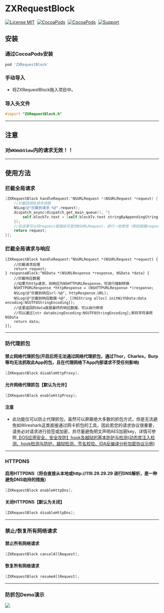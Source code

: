 # ZXRequestBlock
[![License MIT](https://img.shields.io/badge/license-MIT-green.svg?style=flat)](https://raw.githubusercontent.com/smilezxlee/ZXRequestBlock/master/LICENSE)&nbsp;
[![CocoaPods](http://img.shields.io/cocoapods/v/ZXRequestBlock.svg?style=flat)](http://cocoapods.org/?q=ZXRequestBlock)&nbsp;
[![CocoaPods](http://img.shields.io/cocoapods/p/ZXRequestBlock.svg?style=flat)](http://cocoapods.org/?q=ZXRequestBlock)&nbsp;
[![Support](https://img.shields.io/badge/support-iOS%208.0%2B%20-blue.svg?style=flat)](https://www.apple.com/nl/ios/)&nbsp;
## 安装
### 通过CocoaPods安装
```ruby
pod 'ZXRequestBlock'
```
### 手动导入
* 将ZXRequestBlock拖入项目中。

### 导入头文件
```objective-c
#import "ZXRequestBlock.h"
```
***

## 注意

### 对`WKWebView`内的请求无效！！

***

## 使用方法

### 拦截全局请求
```objective-c
[ZXRequestBlock handleRequest:^NSURLRequest *(NSURLRequest *request) {
    //拦截回调在异步线程
    NSLog(@"拦截到请求-%@",request);
    dispatch_async(dispatch_get_main_queue(), ^{
        self.blockTv.text = [self.blockTv.text stringByAppendingString:[NSString stringWithFormat:@"拦截到请求--%@\n",request]];
    });
    //在这里可以将request赋值给可变的NSURLRequest，进行一些修改（例如根据request的url过滤单独对一些请求的请求体进行修改等）然后再return，达到修改request的目的。
    return request;
}];
```

### 拦截全局请求与响应
```objc
[ZXRequestBlock handleRequest:^NSURLRequest *(NSURLRequest *request) {
    //拦截请求处理
    return request;
} responseBlock:^NSData *(NSURLResponse *response, NSData *data) {
    //拦截响应数据
    //如果为http请求，则响应为NSHTTPURLResponse，可进行强制转换
    NSHTTPURLResponse *httpResponse = (NSHTTPURLResponse *)response;
    NSLog(@"拦截到响应url-%@", httpResponse.URL);
    NSLog(@"拦截到响应数据-%@", [[NSString alloc] initWithData:data encoding:NSUTF8StringEncoding]);
    //这里返回的data就是最终的响应数据，可以自行修改
    //可以通过[str dataUsingEncoding:NSUTF8StringEncoding];来将字符串转NSData
    return data;
}];   
```
*** 
### 防代理抓包
#### 禁止网络代理抓包(开启后将无法通过网络代理抓包，通过Thor，Charles，Burp等均无法抓取此App的包，且在代理网络下App内部请求不受任何影响)
```objective-c
[ZXRequestBlock disableHttpProxy];
```
#### 允许网络代理抓包【默认为允许】
```objective-c
[ZXRequestBlock enableHttpProxy];
```





#### 注意 
* 此功能仅可以防止代理抓包，虽然可以屏蔽绝大多数的抓包方式，但是无法避免如Wireshark这类直接通过网卡抓包的工具，因此若您的请求协议很重要，请务必对请求进行验签或加密，并尽量避免明文声明AES加密key，详情可参照[【iOS应用安全、安全攻防】hook及越狱的基本防护与检测(动态库注入检测、hook检测与防护、越狱检测、签名校验、IDA反编译分析加密协议示例)](https://github.com/SmileZXLee/ZXHookDetection)

*** 

### HTTPDNS
#### 启用HTTPDNS（将会直接从本地或http://119.29.29.29 进行DNS解析，是一种避免DNS劫持的措施）
```objective-c
[ZXRequestBlock enableHttpDns];
```
#### 关闭HTTPDNS【默认为关闭】
```objective-c
[ZXRequestBlock disableHttpDns];
```

*** 

### 禁止/恢复所有网络请求
#### 禁止所有网络请求
```objective-c
[ZXRequestBlock cancelAllRequest];
```
#### 恢复所有网络请求
```objective-c
[ZXRequestBlock resumeAllRequest];
```
*** 

### 防抓包Demo演示
<img src="http://www.zxlee.cn/ZXRequestBlockDemo1.gif"/>




